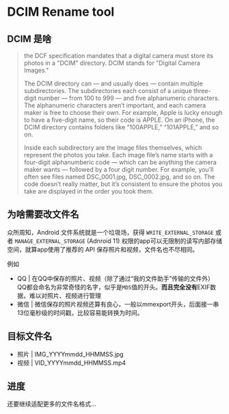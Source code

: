 # DCIM Rename tool
## DCIM 是啥

> the DCF specification mandates that a digital camera must store its photos in a "DCIM" directory. DCIM stands for "Digital Camera Images."
> 
> The DCIM directory can — and usually does — contain multiple subdirectories. The subdirectories each consist of a unique three-digit number — from 100 to 999 — and five alphanumeric characters. The alphanumeric characters aren’t important, and each camera maker is free to choose their own. For example, Apple is lucky enough to have a five-digit name, so their code is APPLE. On an iPhone, the DCIM directory contains folders like “100APPLE,” “101APPLE,” and so on.
> 
> Inside each subdirectory are the image files themselves, which represent the photos you take. Each image file’s name starts with a four-digit alphanumberic code — which can be anything the camera maker wants — followed by a four digit number. For example, you’ll often see files named DSC_0001.jpg, DSC_0002.jpg, and so on. The code doesn’t really matter, but it’s consistent to ensure the photos you take are displayed in the order you took them.


## 为啥需要改文件名

众所周知，Android 文件系统就是一个垃圾场，获得 `WRITE_EXTERNAL_STORAGE` 或者 `MANAGE_EXTERNAL_STORAGE` (Adnroid 11) 权限的app可以无限制的读写内部存储空间，就算app使用了推荐的 API 保存照片和视频，文件名也不尽相同。

例如

- QQ | 在QQ中保存的照片、视频（除了通过“我的文件助手”传输的文件外）QQ都会命名为非常奇怪的名字，似乎是`MD5`值的开头。**而且完全没有**EXIF数据，难以对照片、视频进行管理
- 微信 | 微信保存的照片视频还算有良心，一般以mmexport开头，后面接一串13位毫秒级的时间戳，比较容易能转换为时间。


## 目标文件名

- 照片 | IMG_YYYYmmdd_HHMMSS.jpg
- 视频 | VID_YYYYmmdd_HHMMSS.mp4


## 进度

还要继续适配更多的文件名格式...